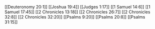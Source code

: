 [[Deuteronomy 20:1]]
[[Joshua 19:4]]
[[Judges 1:17]]
[[1 Samuel 14:6]]
[[1 Samuel 17:45]]
[[2 Chronicles 13:18]]
[[2 Chronicles 26:7]]
[[2 Chronicles 32:8]]
[[2 Chronicles 32:20]]
[[Psalms 9:20]]
[[Psalms 20:8]]
[[Psalms 31:15]]
